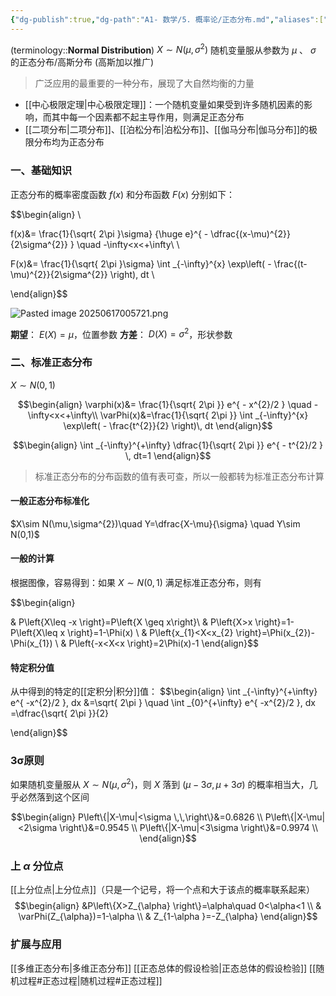 ```yaml
---
{"dg-publish":true,"dg-path":"A1- 数学/5. 概率论/正态分布.md","aliases":["高斯分布"],"permalink":"/A1- 数学/5. 概率论/正态分布/","dgPassFrontmatter":true,"noteIcon":"","created":"2024-10-15T17:00:30.917+08:00","updated":"2025-08-28T21:53:13.380+08:00"}
---
```


(terminology::**Normal Distribution**)  $X\sim N(\mu ,\sigma^{2})$
随机变量服从参数为 $\mu$ 、 $\sigma$ 的正态分布/高斯分布  (高斯加以推广)
> 广泛应用的最重要的一种分布，展现了大自然均衡的力量

- [[中心极限定理\|中心极限定理]]：一个随机变量如果受到许多随机因素的影响，而其中每一个因素都不起主导作用，则满足正态分布
- [[二项分布\|二项分布]]、[[泊松分布\|泊松分布]]、[[伽马分布\|伽马分布]]的极限分布均为正态分布

### 一、基础知识
正态分布的概率密度函数 $f(x)$ 和分布函数 $F(x)$ 分别如下：

$$\begin{align} \\

f(x)&= \frac{1}{\sqrt{ 2\pi }\sigma} {\huge e}^{ - \dfrac{(x-\mu)^{2}}{2\sigma^{2}} } \quad -\infty<x<+\infty\\ \\

F(x)&= \frac{1}{\sqrt{ 2\pi }\sigma} \int _{-\infty}^{x} \exp\left( - \frac{(t-\mu)^{2}}{2\sigma^{2}} \right)\, dt  \\

\end{align}$$



![Pasted image 20250617005721.png](/img/user/Functional%20files/Photo%20Resources/Pasted%20image%2020250617005721.png)

**期望**： $E(X)=\mu$，位置参数
**方差**： $D(X)=\sigma^{2}$，形状参数

### 二、标准正态分布
$X\sim N(0,1)$

$$\begin{align}
\varphi(x)&= \frac{1}{\sqrt{ 2\pi }} e^{ - x^{2}/2 } \quad  -\infty<x<+\infty\\
\varPhi(x)&=\frac{1}{\sqrt{ 2\pi }} \int _{-\infty}^{x} \exp\left( - \frac{t^{2}}{2} \right)\, dt 
\end{align}$$

$$\begin{align}
\int _{-\infty}^{+\infty} \dfrac{1}{\sqrt{ 2\pi }} e^{ - t^{2}/2 } \, dt=1
\end{align}$$

>标准正态分布的分布函数的值有表可查，所以一般都转为标准正态分布计算

#### 一般正态分布标准化
$X\sim N(\mu,\sigma^{2})\quad Y=\dfrac{X-\mu}{\sigma}  \quad Y\sim N(0,1)$

#### 一般的计算
根据图像，容易得到：如果 $X\sim N (0,1)$ 满足标准正态分布，则有

$$\begin{align} 

 & P\left\{X\leq -x \right\}=P\left\{X \geq x\right\}\\
 & P\left\{X>x \right\}=1-P\left\{X\leq x \right\}=1-\Phi(x) \\
 & P\left\{x_{1}<X<x_{2} \right\}=\Phi(x_{2})-\Phi(x_{1}) \\
& P\left\{-x<X<x \right\}=2\Phi(x)-1
\end{align}$$


#### 特定积分值
从中得到的特定的[[定积分\|积分]]值：
$$\begin{align}
\int _{-\infty}^{+\infty} e^{ -x^{2}/2 }\, dx &=\sqrt{ 2\pi } \quad \int _{0}^{+\infty} e^{ -x^{2}/2 }\, dx =\dfrac{\sqrt{ 2\pi }}{2}

\end{align}$$

### 3σ原则
如果随机变量服从 $X\sim N(\mu,\sigma^{2})$，则 $X$ 落到 $(\mu-3\sigma,\mu+3\sigma)$ 的概率相当大，几乎必然落到这个区间

$$\begin{align}
P\left\{|X-\mu|<\sigma \,\,\right\}&=0.6826 \\
P\left\{|X-\mu|<2\sigma \right\}&=0.9545  \\
P\left\{|X-\mu|<3\sigma \right\}&=0.9974 \\
\end{align}$$



### 上 $\alpha$ 分位点
[[上分位点\|上分位点]]（只是一个记号，将一个点和大于该点的概率联系起来）
$$\begin{align}
&P\left\{X>Z_{\alpha} \right\}=\alpha\quad 0<\alpha<1 \\
 & \varPhi(Z_{\alpha})=1-\alpha \\
& Z_{1-\alpha }=-Z_{\alpha}
\end{align}$$


### 扩展与应用
[[多维正态分布\|多维正态分布]]
[[正态总体的假设检验\|正态总体的假设检验]]
[[随机过程#正态过程\|随机过程#正态过程]]
